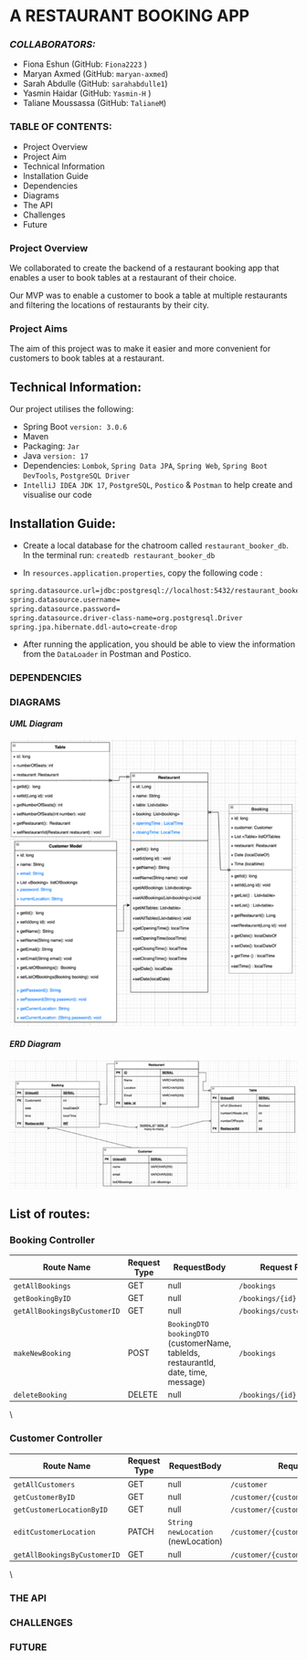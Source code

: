# A RESTAURANT BOOKING APP

### <I>COLLABORATORS: </I>
* Fiona Eshun (GitHub: `Fiona2223` )
* Maryan Axmed (GitHub: `maryan-axmed`)
* Sarah Abdulle (GitHub: `sarahabdulle1`)
* Yasmin Haidar (GitHub: `Yasmin-H` )
* Taliane Moussassa (GitHub: `TalianeM`)

### TABLE OF CONTENTS:

* Project Overview
* Project Aim
* Technical Information
* Installation Guide
* Dependencies
* Diagrams
* The API
* Challenges
* Future

### Project Overview

We collaborated to create the backend of a restaurant booking app that enables a user to book tables at a restaurant of their choice.

Our MVP was to enable a customer to book a table at multiple restaurants and filtering the locations of restaurants by their city. 

### Project Aims

The aim of this project was to make it easier and more convenient for customers to book tables at a restaurant. 

## Technical Information:
Our project utilises the following:
* Spring Boot `version: 3.0.6`
* Maven
* Packaging: `Jar`
* Java `version: 17`
* Dependencies: `Lombok`, `Spring Data JPA`, `Spring Web`, `Spring Boot DevTools`, `PostgreSQL Driver`
* `IntelliJ IDEA JDK 17`, `PostgreSQL`, `Postico` & `Postman` to help create and visualise our code

## Installation Guide:
* Create a local database for the chatroom called `restaurant_booker_db`. In the terminal run: `createdb restaurant_booker_db`

* In `resources.application.properties`, copy the following code :
```
spring.datasource.url=jdbc:postgresql://localhost:5432/restaurant_booker_db
spring.datasource.username=
spring.datasource.password=
spring.datasource.driver-class-name=org.postgresql.Driver
spring.jpa.hibernate.ddl-auto=create-drop

```
* After running the application, you should be able to view the information from the `DataLoader` in Postman and Postico.

### DEPENDENCIES

### DIAGRAMS
#### <i> UML Diagram </i>
![UML Diagram](UML_Diagram.png)

#### <i> ERD Diagram </i>
![ERD Diagram](ERD_Diagram.png)

## List of routes:

### Booking Controller
| Route Name                   | Request Type | RequestBody                                                                         | Request Path              |
|------------------------------|--------------|-------------------------------------------------------------------------------------|---------------------------|
| `getAllBookings`             | GET          | null                                                                                | `/bookings`               |
| `getBookingByID`             | GET          | null                                                                                | `/bookings/{id}`          |
| `getAllBookingsByCustomerID` | GET          | null                                                                                | `/bookings/customer/{id}` |
| `makeNewBooking`             | POST         | `BookingDTO bookingDTO` (customerName, tableIds, restaurantId, date, time, message) | `/bookings`               |
| `deleteBooking`              | DELETE       | null                                                                                | `/bookings/{id}`          |
\
### Customer Controller
| Route Name                   | Request Type | RequestBody                        | Request Path                           |
|------------------------------|--------------|------------------------------------|----------------------------------------|
| `getAllCustomers`            | GET          | null                               | `/customer`                            |
| `getCustomerByID`            | GET          | null                               | `/customer/{customerId}`               |
| `getCustomerLocationByID`    | GET          | null                               | `/customer/{customerId}/location/`     |
| `editCustomerLocation`       | PATCH        | `String newLocation` (newLocation) | `/customer/{customerId}/location/edit` |
| `getAllBookingsByCustomerID` | GET          | null                               | `/customer/{customerId}/bookings`      |
\


### THE API

### CHALLENGES

### FUTURE